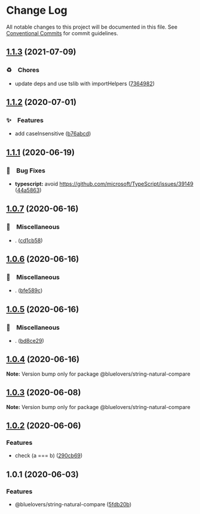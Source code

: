 # Change Log

All notable changes to this project will be documented in this file.
See [Conventional Commits](https://conventionalcommits.org) for commit guidelines.

## [1.1.3](https://github.com/bluelovers/ws-array/compare/@bluelovers/string-natural-compare@1.1.2...@bluelovers/string-natural-compare@1.1.3) (2021-07-09)


### ♻️　Chores

* update deps and use tslib with importHelpers ([7364982](https://github.com/bluelovers/ws-array/commit/7364982d9e8ebff5dc9b9742f187e3dc5d216f38))





## [1.1.2](https://github.com/bluelovers/ws-array/compare/@bluelovers/string-natural-compare@1.1.1...@bluelovers/string-natural-compare@1.1.2) (2020-07-01)


### ✨　Features

* add caseInsensitive ([b76abcd](https://github.com/bluelovers/ws-array/commit/b76abcd86398add2929b0822521471fcc0848ad4))





## [1.1.1](https://github.com/bluelovers/ws-array/compare/@bluelovers/string-natural-compare@1.0.7...@bluelovers/string-natural-compare@1.1.1) (2020-06-19)


### 🐛　Bug Fixes

* **typescript:** avoid https://github.com/microsoft/TypeScript/issues/39149 ([44a5863](https://github.com/bluelovers/ws-array/commit/44a586363f01f66ac4d061b71bdefd0a17d4d2b6))





## [1.0.7](https://github.com/bluelovers/ws-array/compare/@bluelovers/string-natural-compare@1.0.6...@bluelovers/string-natural-compare@1.0.7) (2020-06-16)


### 🔖　Miscellaneous

* . ([cd1cb58](https://github.com/bluelovers/ws-array/commit/cd1cb580fb89d57cb3a5083e150d6fa56db316a0))





## [1.0.6](https://github.com/bluelovers/ws-array/compare/@bluelovers/string-natural-compare@1.0.5...@bluelovers/string-natural-compare@1.0.6) (2020-06-16)


### 🔖　Miscellaneous

* . ([bfe589c](https://github.com/bluelovers/ws-array/commit/bfe589c597da1f2968eeba1ed98e8f504c1e6b82))





## [1.0.5](https://github.com/bluelovers/ws-array/compare/@bluelovers/string-natural-compare@1.0.4...@bluelovers/string-natural-compare@1.0.5) (2020-06-16)


### 🔖　Miscellaneous

* . ([bd8ce29](https://github.com/bluelovers/ws-array/commit/bd8ce293a344063948e326f5b426d1ccc860c813))





## [1.0.4](https://github.com/bluelovers/ws-array/compare/@bluelovers/string-natural-compare@1.0.3...@bluelovers/string-natural-compare@1.0.4) (2020-06-16)

**Note:** Version bump only for package @bluelovers/string-natural-compare





## [1.0.3](https://github.com/bluelovers/ws-array/compare/@bluelovers/string-natural-compare@1.0.2...@bluelovers/string-natural-compare@1.0.3) (2020-06-08)

**Note:** Version bump only for package @bluelovers/string-natural-compare





## [1.0.2](https://github.com/bluelovers/ws-array/compare/@bluelovers/string-natural-compare@1.0.1...@bluelovers/string-natural-compare@1.0.2) (2020-06-06)


### Features

* check (a === b) ([290cb69](https://github.com/bluelovers/ws-array/commit/290cb69b2360d0b5fe27f27b111d8670dc969e2f))





## 1.0.1 (2020-06-03)


### Features

* @bluelovers/string-natural-compare ([5fdb20b](https://github.com/bluelovers/ws-array/commit/5fdb20b81c5a96947e8dcef834a1403260419696))
